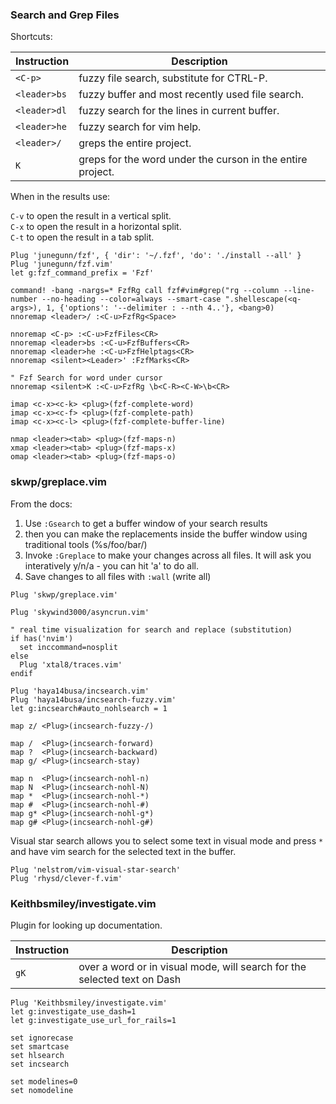 ### Search and Grep Files

Shortcuts:

| Instruction  | Description                                                |
| ------------ | ---------------------------------------------------------- |
| `<C-p>`      | fuzzy file search, substitute for CTRL-P.                  |
| `<leader>bs` | fuzzy buffer and most recently used file search.           |
| `<leader>dl` | fuzzy search for the lines in current buffer.              |
| `<leader>he` | fuzzy search for vim help.                                 |
| `<leader>/`  | greps the entire project.                                  |
| `K`          | greps for the word under the curson in the entire project. |

When in the results use:

`C-v` to open the result in a vertical split.  
`C-x` to open the result in a horizontal split.  
`C-t` to open the result in a tab split.

```vim
Plug 'junegunn/fzf', { 'dir': '~/.fzf', 'do': './install --all' }
Plug 'junegunn/fzf.vim'
let g:fzf_command_prefix = 'Fzf'

command! -bang -nargs=* FzfRg call fzf#vim#grep("rg --column --line-number --no-heading --color=always --smart-case ".shellescape(<q-args>), 1, {'options': '--delimiter : --nth 4..'}, <bang>0) 
nnoremap <leader>/ :<C-u>FzfRg<Space>

nnoremap <C-p> :<C-u>FzfFiles<CR>
nnoremap <leader>bs :<C-u>FzfBuffers<CR>
nnoremap <leader>he :<C-u>FzfHelptags<CR>
nnoremap <silent><Leader>' :FzfMarks<CR>

" Fzf Search for word under cursor
nnoremap <silent>K :<C-u>FzfRg \b<C-R><C-W>\b<CR>

imap <c-x><c-k> <plug>(fzf-complete-word)
imap <c-x><c-f> <plug>(fzf-complete-path)
imap <c-x><c-l> <plug>(fzf-complete-buffer-line)

nmap <leader><tab> <plug>(fzf-maps-n)
xmap <leader><tab> <plug>(fzf-maps-x)
omap <leader><tab> <plug>(fzf-maps-o)
```

### skwp/greplace.vim

From the docs:

1. Use `:Gsearch` to get a buffer window of your search results
2. then you can make the replacements inside the buffer window using traditional tools (%s/foo/bar/)
3. Invoke `:Greplace` to make your changes across all files. It will ask you interatively y/n/a - you can hit 'a' to do all.
4. Save changes to all files with `:wall` (write all)

```vim
Plug 'skwp/greplace.vim'
```

```vim
Plug 'skywind3000/asyncrun.vim'

" real time visualization for search and replace (substitution)
if has('nvim')
  set inccommand=nosplit
else
  Plug 'xtal8/traces.vim'
endif
```

```vim
Plug 'haya14busa/incsearch.vim'
Plug 'haya14busa/incsearch-fuzzy.vim'
let g:incsearch#auto_nohlsearch = 1

map z/ <Plug>(incsearch-fuzzy-/)

map /  <Plug>(incsearch-forward)
map ?  <Plug>(incsearch-backward)
map g/ <Plug>(incsearch-stay)

map n  <Plug>(incsearch-nohl-n)
map N  <Plug>(incsearch-nohl-N)
map *  <Plug>(incsearch-nohl-*)
map #  <Plug>(incsearch-nohl-#)
map g* <Plug>(incsearch-nohl-g*)
map g# <Plug>(incsearch-nohl-g#)
```

Visual star search allows you to select some text in visual mode and press `*`
and have vim search for the selected text in the buffer.

```vim
Plug 'nelstrom/vim-visual-star-search'
Plug 'rhysd/clever-f.vim'
```

### Keithbsmiley/investigate.vim

Plugin for looking up documentation.

| Instruction | Description                                                              |
| ----------- | ------------------------------------------------------------------------ |
| `gK`        | over a word or in visual mode, will search for the selected text on Dash |

```vim
Plug 'Keithbsmiley/investigate.vim'
let g:investigate_use_dash=1
let g:investigate_use_url_for_rails=1
```

```vim
set ignorecase
set smartcase
set hlsearch
set incsearch

set modelines=0
set nomodeline
